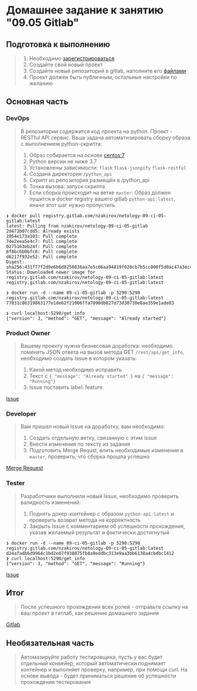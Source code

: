 # Домашнее задание к занятию "09.05 Gitlab"

## Подготовка к выполнению

>1. Необходимо [зарегистрироваться](https://about.gitlab.com/free-trial/)
>2. Создайте свой новый проект
>3. Создайте новый репозиторий в gitlab, наполните его [файлами](./repository)
>4. Проект должен быть публичным, остальные настройки по желанию

## Основная часть

### DevOps

>В репозитории содержится код проекта на python. Проект - RESTful API сервис. Ваша задача автоматизировать сборку образа с выполнением python-скрипта:
>1. Образ собирается на основе [centos:7](https://hub.docker.com/_/centos?tab=tags&page=1&ordering=last_updated)
>2. Python версии не ниже 3.7
>3. Установлены зависимости: `flask` `flask-jsonpify` `flask-restful`
>4. Создана директория `/python_api`
>5. Скрипт из репозитория размещён в /python_api
>6. Точка вызова: запуск скрипта
>7. Если сборка происходит на ветке `master`: Образ должен пушится в docker registry вашего gitlab `python-api:latest`, иначе этот шаг нужно пропустить

```
❯ docker pull registry.gitlab.com/nzakirov/netology-09-ci-05-gitlab:latest
latest: Pulling from nzakirov/netology-09-ci-05-gitlab
2d473b07cdd5: Already exists
2054e173a103: Pull complete
74e2eea5e4c7: Pull complete
0275163eb24f: Pull complete
8f8bc6b0bfc8: Pull complete
d6217f932e52: Pull complete
Digest: sha256:431f77f2d9e6b6d8250836aa7e5c06aa94819f620cb7b5cc000f5d0ac47a3ecc
Status: Downloaded newer image for registry.gitlab.com/nzakirov/netology-09-ci-05-gitlab:latest
registry.gitlab.com/nzakirov/netology-09-ci-05-gitlab:latest
```

```
❯ docker run -d --name 09-ci-05-gitlab -p 5290:5290 registry.gitlab.com/nzakirov/netology-09-ci-05-gitlab:latest
77031c86319863177e1de62f21006ffa7090db827d73d30730e8ae359e1ade83
```

```
❯ curl localhost:5290/get_info
{"version": 3, "method": "GET", "message": "Already started"}
```
### Product Owner

>Вашему проекту нужна бизнесовая доработка: необходимо поменять JSON ответа на вызов метода GET `/rest/api/get_info`, необходимо создать Issue в котором указать:
>1. Какой метод необходимо исправить
>2. Текст с `{ "message": "Already started" }` на `{ "message": "Running"}`
>3. Issue поставить label: feature

[Issue](https://gitlab.com/nzakirov/netology-09-ci-05-gitlab/-/issues/1)

### Developer

>Вам пришел новый Issue на доработку, вам необходимо:
>1. Создать отдельную ветку, связанную с этим issue
>2. Внести изменения по тексту из задания
>3. Подготовить Merge Requst, влить необходимые изменения в `master`, проверить, что сборка прошла успешно

[Merge Request](https://gitlab.com/nzakirov/netology-09-ci-05-gitlab/-/merge_requests/1)

### Tester

>Разработчики выполнили новый Issue, необходимо проверить валидность изменений:
>1. Поднять докер-контейнер с образом `python-api:latest` и проверить возврат метода на корректность
>2. Закрыть Issue с комментарием об успешности прохождения, указав желаемый результат и фактически достигнутый

```
❯ docker run -d --name 09-ci-05-gitlab -p 5290:5290 registry.gitlab.com/nzakirov/netology-09-ci-05-gitlab:latest
d24afadb6d9964c1bd2e07f938075fb8a9eddbc313e9aa3bb6138a4cbdbc1412
❯ curl localhost:5290/get_info
{"version": 3, "method": "GET", "message": "Running"}
```

[Issue](https://gitlab.com/nzakirov/netology-09-ci-05-gitlab/-/issues/1)

## Итог

>После успешного прохождения всех ролей - отправьте ссылку на ваш проект в гитлаб, как решение домашнего задания

[Gitlab](https://gitlab.com/nzakirov/netology-09-ci-05-gitlab)

## Необязательная часть

>Автомазируйте работу тестировщика, пусть у вас будет отдельный конвейер, который автоматически поднимает контейнер и выполняет проверку, например, при помощи curl. На основе вывода - будет приниматься решение об успешности прохождения тестирования

